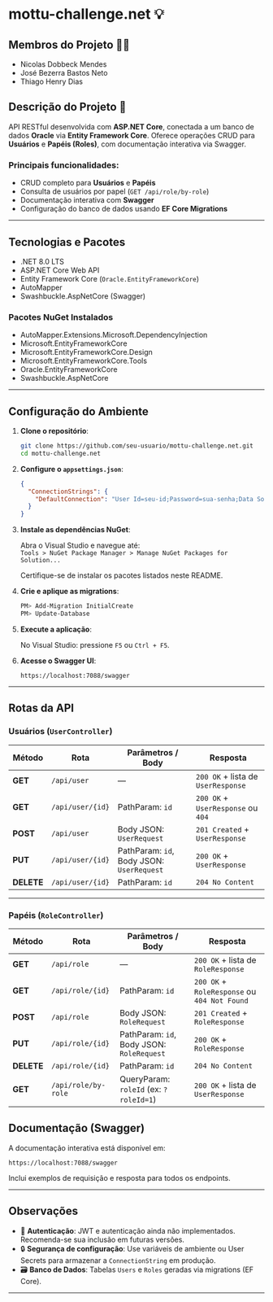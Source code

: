 
# mottu-challenge.net 💡

## Membros do Projeto 👨‍💻

- Nicolas Dobbeck Mendes  
- José Bezerra Bastos Neto  
- Thiago Henry Dias

## Descrição do Projeto 📃

API RESTful desenvolvida com **ASP.NET Core**, conectada a um banco de dados **Oracle** via **Entity Framework Core**. Oferece operações CRUD para **Usuários** e **Papéis (Roles)**, com documentação interativa via Swagger.

### Principais funcionalidades:

* CRUD completo para **Usuários** e **Papéis**
* Consulta de usuários por papel (`GET /api/role/by-role`)
* Documentação interativa com **Swagger**
* Configuração do banco de dados usando **EF Core Migrations**

---

## Tecnologias e Pacotes

* .NET 8.0 LTS
* ASP.NET Core Web API
* Entity Framework Core (`Oracle.EntityFrameworkCore`)
* AutoMapper
* Swashbuckle.AspNetCore (Swagger)

### Pacotes NuGet Instalados

- AutoMapper.Extensions.Microsoft.DependencyInjection  
- Microsoft.EntityFrameworkCore  
- Microsoft.EntityFrameworkCore.Design  
- Microsoft.EntityFrameworkCore.Tools  
- Oracle.EntityFrameworkCore  
- Swashbuckle.AspNetCore  

---

## Configuração do Ambiente

1. **Clone o repositório**:

   ```bash
   git clone https://github.com/seu-usuario/mottu-challenge.net.git
   cd mottu-challenge.net
   ```

2. **Configure o `appsettings.json`**:

   ```json
   {
     "ConnectionStrings": {
       "DefaultConnection": "User Id=seu-id;Password=sua-senha;Data Source=//oracle.fiap.com.br:1521/ORCL"
     }
   }
   ```

3. **Instale as dependências NuGet**:

   Abra o Visual Studio e navegue até:  
   `Tools > NuGet Package Manager > Manage NuGet Packages for Solution...`

   Certifique-se de instalar os pacotes listados neste README.

4. **Crie e aplique as migrations**:

   ```powershell
   PM> Add-Migration InitialCreate
   PM> Update-Database
   ```

5. **Execute a aplicação**:

   No Visual Studio: pressione `F5` ou `Ctrl + F5`.

6. **Acesse o Swagger UI**:

   ```
   https://localhost:7088/swagger
   ```

---

## Rotas da API

### Usuários (`UserController`)

| Método     | Rota               | Parâmetros / Body                    | Resposta                              |
|------------|--------------------|--------------------------------------|---------------------------------------|
| **GET**    | `/api/user`        | —                                    | `200 OK` + lista de `UserResponse`    |
| **GET**    | `/api/user/{id}`   | PathParam: `id`                      | `200 OK` + `UserResponse` ou `404`    |
| **POST**   | `/api/user`        | Body JSON: `UserRequest`             | `201 Created` + `UserResponse`        |
| **PUT**    | `/api/user/{id}`   | PathParam: `id`, Body JSON: `UserRequest` | `200 OK` + `UserResponse`        |
| **DELETE** | `/api/user/{id}`   | PathParam: `id`                      | `204 No Content`                      |

---

### Papéis (`RoleController`)

| Método     | Rota                   | Parâmetros / Body                    | Resposta                                     |
|------------|------------------------|--------------------------------------|----------------------------------------------|
| **GET**    | `/api/role`            | —                                    | `200 OK` + lista de `RoleResponse`           |
| **GET**    | `/api/role/{id}`       | PathParam: `id`                      | `200 OK` + `RoleResponse` ou `404 Not Found` |
| **POST**   | `/api/role`            | Body JSON: `RoleRequest`             | `201 Created` + `RoleResponse`               |
| **PUT**    | `/api/role/{id}`       | PathParam: `id`, Body JSON: `RoleRequest` | `200 OK` + `RoleResponse`              |
| **DELETE** | `/api/role/{id}`       | PathParam: `id`                      | `204 No Content`                             |
| **GET**    | `/api/role/by-role`    | QueryParam: `roleId` (ex: `?roleId=1`) | `200 OK` + lista de `UserResponse`          |


## Documentação (Swagger)

A documentação interativa está disponível em:

```
https://localhost:7088/swagger
```

Inclui exemplos de requisição e resposta para todos os endpoints.

---

## Observações

* 🔐 **Autenticação**: JWT e autenticação ainda não implementados. Recomenda-se sua inclusão em futuras versões.
* 🔒 **Segurança de configuração**: Use variáveis de ambiente ou User Secrets para armazenar a `ConnectionString` em produção.
* 🗃️ **Banco de Dados**: Tabelas `Users` e `Roles` geradas via migrations (EF Core).

---
